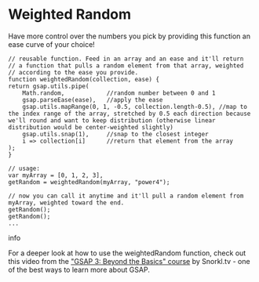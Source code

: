 # Weighted Random

Have more control over the numbers you pick by providing this function an ease curve of your choice!

```
// reusable function. Feed in an array and an ease and it'll return
// a function that pulls a random element from that array, weighted
// according to the ease you provide.
function weightedRandom(collection, ease) {
return gsap.utils.pipe(
	Math.random,            //random number between 0 and 1
	gsap.parseEase(ease),   //apply the ease
	gsap.utils.mapRange(0, 1, -0.5, collection.length-0.5), //map to the index range of the array, stretched by 0.5 each direction because we'll round and want to keep distribution (otherwise linear distribution would be center-weighted slightly)
	gsap.utils.snap(1),     //snap to the closest integer
	i => collection[i]      //return that element from the array
);
}

// usage:
var myArray = [0, 1, 2, 3],
getRandom = weightedRandom(myArray, "power4");

// now you can call it anytime and it'll pull a random element from myArray, weighted toward the end.
getRandom();
getRandom();
...
```

info

For a deeper look at how to use the weightedRandom function, check out this video from the ["GSAP 3: Beyond the Basics" course](https://courses.snorkl.tv/courses/gsap3-beyond-the-basics?ref=44f484) by Snorkl.tv - one of the best ways to learn more about GSAP.
